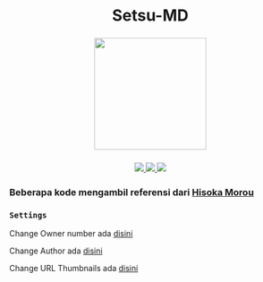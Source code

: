 <h1 align="center">Setsu-MD</h1>

<h3 align="center">
<img src="https://i.ibb.co/rxzwpvK/Picsart-22-08-20-14-14-13-518.jpg" width="200">
</h3>

<h3 align="center">
    <a href="https://github.com/Kenzuya">
        <img src="https://img.shields.io/badge/Author-Kenzuya-red">
    </a>
    <a href="https://github.com/adiwajshing/Baileys">
        <img src="https://img.shields.io/badge/Baileys-v4.4.0-green">
    </a>
    <a href="">
        <img src="https://img.shields.io/badge/Setsu--MD-v1.0.0-blue">
    </a>
</h3>

### Beberapa kode mengambil referensi dari [Hisoka Morou](https://github.com/DikaArdnt/Hisoka-Morou)

<!-- ### Script ini gratis, TAPI MINIMAL JANGAN DIJUAL LAH... -->

### `Settings`

Change Owner number ada [disini](https://github.com/Kenzuya/Setsu-MD/blob/master/Config/Config.json#L3)

Change Author ada [disini](https://github.com/Kenzuya/Setsu-MD/blob/master/Config/Config.json#L12)

Change URL Thumbnails ada [disini](https://github.com/Kenzuya/Setsu-MD/blob/master/Config/Config.json#L28)
